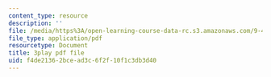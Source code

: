 ```yaml
---
content_type: resource
description: ''
file: /media/https%3A/open-learning-course-data-rc.s3.amazonaws.com/9-40-introduction-to-neural-computation-spring-2018/f4de21362bcead3c6f2f10f1c3db3d40_VQXxs59Eiak.pdf
file_type: application/pdf
resourcetype: Document
title: 3play pdf file
uid: f4de2136-2bce-ad3c-6f2f-10f1c3db3d40
---
```

